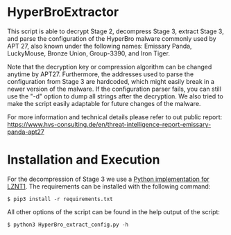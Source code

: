# HyperBroExtractor
This script is able to decrypt Stage 2, decompress Stage 3, extract Stage 3, and parse the configuration of the HyperBro malware commonly used by APT 27, also known under the following names: Emissary Panda, LuckyMouse, Bronze Union, Group-3390, and Iron Tiger. 

Note that the decryption key or compression algorithm can be changed anytime by APT27. Furthermore, the addresses used to parse the configuration from Stage 3 are hardcoded, which might easily break in a newer version of the malware. If the configuration parser fails, you can still use the "-d" option to dump all strings after the decryption. We also tried to make the script easily adaptable for future changes of the malware.

For more information and technical details please refer to out public report: https://www.hvs-consulting.de/en/threat-intelligence-report-emissary-panda-apt27

# Installation and Execution
For the decompression of Stage 3 we use a [Python implementation for LZNT1](https://github.com/you0708/lznt1). The requirements can be installed with the following command:

```
$ pip3 install -r requirements.txt
```

All other options of the script can be found in the help output of the script:
```
$ python3 HyperBro_extract_config.py -h
```